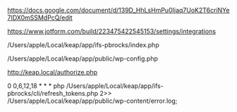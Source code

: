 

https://docs.google.com/document/d/139D_HhLsHmPu0Ijaq7UoK2T6criNYe7IDX0mSSMdPcQ/edit

https://www.jotform.com/build/223475422545153/settings/integrations

/Users/apple/Local/keap/app/ifs-pbrocks/index.php

/Users/apple/Local/keap/app/public/wp-config.php

http://keap.local/authorize.php

0 0,6,12,18 * * * php /Users/apple/Local/keap/app/ifs-pbrocks/cli/refresh_tokens.php 2>> /Users/apple/Local/keap/app/public/wp-content/error.log;


<script type="text/javascript" src="https://form.jotform.com/jsform/223475422545153"></script>